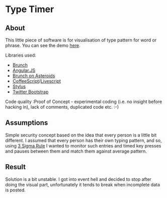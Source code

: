 Type Timer
==========

## About

This little piece of software is for visualisation of type pattern for word or phrase.  You can see the demo [here][demourl].

Libraries used:

- [Brunch][brunch]
- [Angular.JS][angular]
- [Brunch on Asteroids][angular]
- [CoffeeScript][coffee]/[Livescript][live]
- [Stylus][stylus]
- [Twitter Bootstrap][twitterb]

Code quality
:Proof of Concept - experimental coding (i.e. no insight before hacking in), lack of comments, duplicated code etc. :-)

## Assumptions

Simple security concept based on the idea that every person is a little bit different. I assumed that every person has their own typing pattern, and so, using [3 Sigma Rule][3sig] I wanted to monitor such entries and timed key presses and pauses between them and match them against average pattern.

## Result

Solution is a bit unstable. I got into event hell and decided to stop after doing the visual part, unfortunately it tends to break when incomplete data is posted.


[demourl]: http://NA
[brunch]: http://brunch.io
[angular]: http://angularjs.org
[3sig]: http://en.wikipedia.org/wiki/68-95-99.7_rule
[twitterb]: http://twitter.github.com/bootstrap
[live]: http://livescript.net
[stylus]: http://learnboost.github.com/stylus/
[coffee]: http://coffeescript.org

